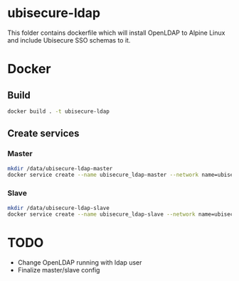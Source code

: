 # ubisecure-ldap
This folder contains dockerfile which will install OpenLDAP to Alpine Linux and include Ubisecure SSO schemas to it.

# Docker
## Build
```bash
docker build . -t ubisecure-ldap
``` 

## Create services
### Master
```bash
mkdir /data/ubisecure-ldap-master
docker service create --name ubisecure_ldap-master --network name=ubisecure,alias=ldap-master --mount type=bind,source=/data/ubisecure-ldap-master,destination=/var/lib/openldap ubisecure-ldap
```

### Slave
```bash
mkdir /data/ubisecure-ldap-slave
docker service create --name ubisecure_ldap-slave --network name=ubisecure,alias=ldap-slave --mount type=bind,source=/data/ubisecure-ldap-slave,destination=/var/lib/openldap ubisecure-ldap
```

# TODO
* Change OpenLDAP running with ldap user
* Finalize master/slave config